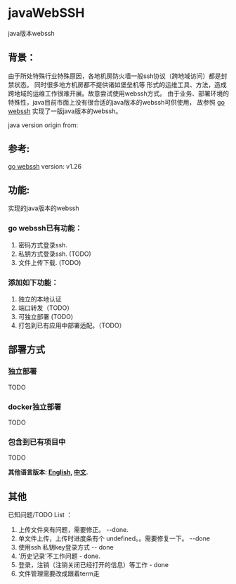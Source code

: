 # javaWebSSH
java版本webssh

## 背景：
由于所处特殊行业特殊原因，各地机房防火墙一般ssh协议（跨地域访问）都是封禁状态。
同时很多地方机房都不提供诸如堡垒机等
形式的运维工具、方法，造成跨地域的运维工作很难开展。故意尝试使用webssh方式。
由于业务、部署环境的特殊性，java目前市面上没有很合适的java版本的webssh可供使用，
故参照 [go webssh](https://github.com/Jrohy/webssh) 实现了一版java版本的webssh。

java version origin from: 

## 参考:

[go webssh](https://github.com/Jrohy/webssh) version: v1.26

## 功能:
实现的java版本的webssh

### go webssh已有功能：
1. 密码方式登录ssh.
2. 私钥方式登录ssh. (TODO)
3. 文件上传下载. (TODO)

### 添加如下功能：
1. 独立的本地认证
2. 端口转发（TODO）
3. 可独立部署 (TODO)
4. 打包到已有应用中部署适配。（TODO）


## 部署方式

### 独立部署
TODO

### docker独立部署
TODO

### 包含到已有项目中
TODO

**其他语言版本: [English](README.md), [中文](README_zh.md).**

## 其他
已知问题/TODO List ：
1. 上传文件夹有问题，需要修正。 --done.
2. 单文件上传，上传时进度条有个 undefined。。需要修复一下。 --done
3. 使用ssh 私钥key登录方式 -- done
4. '历史记录'不工作问题 - done.
5. 登录，注销（注销关闭已经打开的信息）等工作 - done
6. 文件管理需要改成跟着term走
